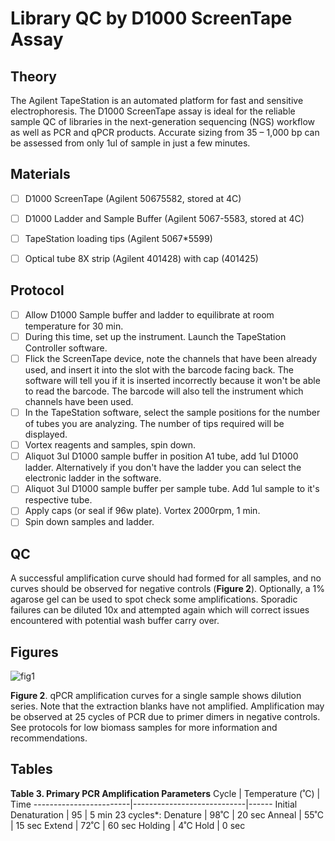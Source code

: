 # Library QC by D1000 ScreenTape Assay

## Theory
The Agilent TapeStation is an automated platform for fast and sensitive electrophoresis. The D1000 ScreenTape assay is ideal for the reliable sample QC of libraries in the next-generation sequencing (NGS) workflow as well as PCR and qPCR products. Accurate sizing from 35 – 1,000 bp can be assessed from only 1ul of sample in just a few minutes.

## Materials

- [ ] D1000 ScreenTape (Agilent 50675582, stored at 4C)
- [ ] D1000 Ladder and Sample Buffer (Agilent 5067-5583, stored at 4C)
- [ ] TapeStation loading tips (Agilent 5067*5599)
- [ ] Optical tube 8X strip (Agilent 401428) with cap (401425)


## Protocol
- [ ] Allow D1000 Sample buffer and ladder to equilibrate at room temperature for 30 min.
- [ ] During this time, set up the instrument. Launch the TapeStation Controller software.
- [ ] Flick the ScreenTape device, note the channels that have been already used, and insert it into the slot with the barcode facing back. The software will tell you if it is inserted incorrectly because it won't be able to read the barcode. The barcode will also tell the instrument which channels have been used.
- [ ] In the TapeStation software, select the sample positions for the number of tubes you are analyzing. The number of tips required will be displayed.
- [ ] Vortex reagents and samples, spin down. 
- [ ] Aliquot 3ul D1000 sample buffer in position A1 tube, add 1ul D1000 ladder. Alternatively if you don't have the ladder you can select the electronic ladder in the software.
- [ ] Aliquot 3ul D1000 sample buffer per sample tube. Add 1ul sample to it's respective tube.
- [ ] Apply caps (or seal if 96w plate). Vortex 2000rpm, 1 min.
- [ ] Spin down samples and ladder.

## QC
A successful amplification curve should had formed for all samples, and no curves should be observed for negative controls (**Figure 2**). Optionally, a 1% agarose gel can be used to spot check some amplifications. Sporadic failures can be diluted 10x and attempted again which will correct issues encountered with potential wash buffer carry over.

## Figures

![fig1](https://github.com/jbisanz/AmpliconSeq/blob/master/images/ampcurves.png)

**Figure 2**. qPCR amplification curves for a single sample shows dilution series. Note that the extraction blanks have not amplified. Amplification may be observed at 25 cycles of PCR due to primer dimers in negative controls. See protocols for low biomass samples for more information and recommendations.

## Tables


**Table 3. Primary PCR Amplification Parameters**
Cycle                   |    	Temperature (˚C)     | Time
------------------------|----------------------------|------
Initial Denaturation    |	95	                     | 5 min
23 cycles\*:
Denature                | 98˚C                       | 20 sec
Anneal                  | 55˚C	                     | 15 sec
Extend                  | 72˚C                       | 60 sec
Holding	                | 4˚C	Hold                 | 0 sec


